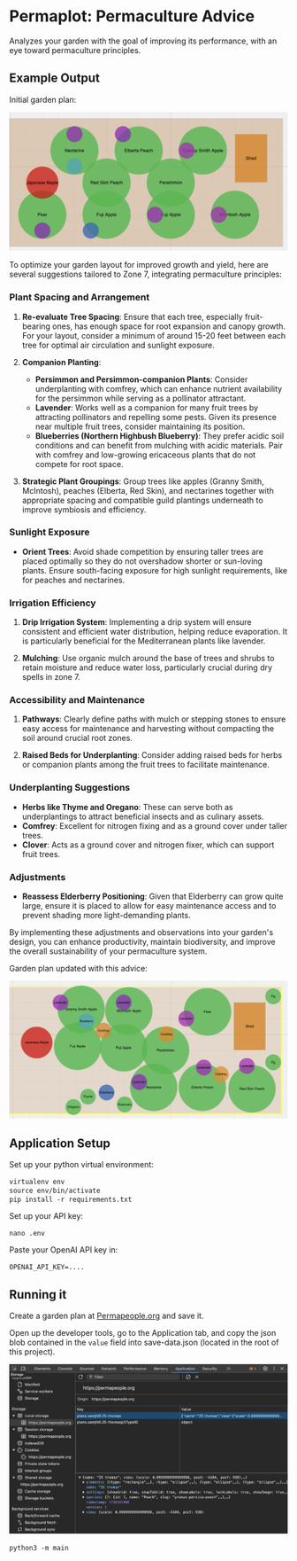 # Permaplot: Permaculture Advice

Analyzes your garden with the goal of improving its performance, with an eye toward permaculture principles.

## Example Output

Initial garden plan:

![garden plan example](images/garden.png)

To optimize your garden layout for improved growth and yield, here are several suggestions tailored to Zone 7, integrating permaculture principles:

### Plant Spacing and Arrangement
1. **Re-evaluate Tree Spacing**: Ensure that each tree, especially fruit-bearing ones, has enough space for root expansion and canopy growth. For your layout, consider a minimum of around 15-20 feet between each tree for optimal air circulation and sunlight exposure.

2. **Companion Planting**:
    - **Persimmon and Persimmon-companion Plants**: Consider underplanting with comfrey, which can enhance nutrient availability for the persimmon while serving as a pollinator attractant.
    - **Lavender**: Works well as a companion for many fruit trees by attracting pollinators and repelling some pests. Given its presence near multiple fruit trees, consider maintaining its position.
    - **Blueberries (Northern Highbush Blueberry)**: They prefer acidic soil conditions and can benefit from mulching with acidic materials. Pair with comfrey and low-growing ericaceous plants that do not compete for root space.

3. **Strategic Plant Groupings**: Group trees like apples (Granny Smith, McIntosh), peaches (Elberta, Red Skin), and nectarines together with appropriate spacing and compatible guild plantings underneath to improve symbiosis and efficiency.

### Sunlight Exposure
- **Orient Trees**: Avoid shade competition by ensuring taller trees are placed optimally so they do not overshadow shorter or sun-loving plants. Ensure south-facing exposure for high sunlight requirements, like for peaches and nectarines.

### Irrigation Efficiency
1. **Drip Irrigation System**: Implementing a drip system will ensure consistent and efficient water distribution, helping reduce evaporation. It is particularly beneficial for the Mediterranean plants like lavender.

2. **Mulching**: Use organic mulch around the base of trees and shrubs to retain moisture and reduce water loss, particularly crucial during dry spells in zone 7.

### Accessibility and Maintenance
1. **Pathways**: Clearly define paths with mulch or stepping stones to ensure easy access for maintenance and harvesting without compacting the soil around crucial root zones.

2. **Raised Beds for Underplanting**: Consider adding raised beds for herbs or companion plants among the fruit trees to facilitate maintenance.

### Underplanting Suggestions
- **Herbs like Thyme and Oregano**: These can serve both as underplantings to attract beneficial insects and as culinary assets.
- **Comfrey**: Excellent for nitrogen fixing and as a ground cover under taller trees.
- **Clover**: Acts as a ground cover and nitrogen fixer, which can support fruit trees.

### Adjustments
- **Reassess Elderberry Positioning**: Given that Elderberry can grow quite large, ensure it is placed to allow for easy maintenance access and to prevent shading more light-demanding plants.

By implementing these adjustments and observations into your garden's design, you can enhance productivity, maintain biodiversity, and improve the overall sustainability of your permaculture system.


Garden plan updated with this advice:

![garden plan updated with advice](images/update-w-advice.png)


## Application Setup

Set up your python virtual environment:

```shell
virtualenv env
source env/bin/activate
pip install -r requirements.txt
```

Set up your API key:

```shell
nano .env
```

Paste your OpenAI API key in:

```
OPENAI_API_KEY=....
```

## Running it

Create a garden plan at [Permapeople.org](https://permapeople.org/plans/new) and save it. 


Open up the developer tools, go to the Application tab, and copy the json blob contained in the `value` field into save-data.json (located in the root of this project).

![image of save data location](images/savedata.png)

```shell
python3 -m main
```

